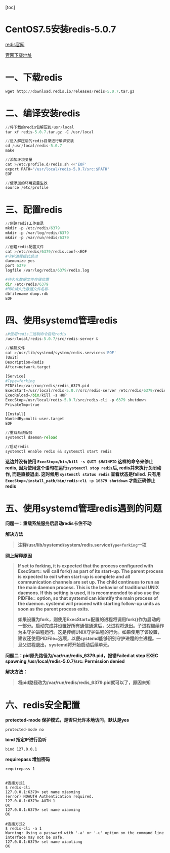 [toc]



# CentOS7.5安装redis-5.0.7

[redis官网](https://redis.io/)

[官网下载地址](https://redis.io/download)



# 一、下载redis

```python
wget http://download.redis.io/releases/redis-5.0.7.tar.gz
```



# 二、编译安装redis

```python
//将下载的redis包解压到/usr/local
tar xf redis-5.0.7.tar.gz -C /usr/local

//进入解压后的redis目录进行编译安装
cd /usr/local/redis-5.0.7 
make

//添加环境变量
cat >/etc/profile.d/redis.sh <<'EOF'
export PATH="/usr/local/redis-5.0.7/src:$PATH"
EOF

//使添加的环境变量生效
source /etc/profile
```



# 三、配置redis

```python
//创建redis工作目录
mkdir -p /etc/redis/6379
mkdir -p /var/log/redis/6379
mkdir -p /var/run/redis/6379

//创建redis配置文件
cat >/etc/redis/6379/redis.conf<<EOF
#守护进程模式启动
daemonize yes
port 6379
logfile /var/log/redis/6379/redis.log

#持久化数据文件存储位置
dir /etc/redis/6379
#RDB持久化数据文件名称
dbfilename dump.rdb
EOF
```





# 四、使用systemd管理redis

```python
⚠️#使用redis二进制命令启动redis
/usr/local/redis-5.0.7/src/redis-server &

//编辑文件
cat >/usr/lib/systemd/system/redis.service<<'EOF'
[Unit]
Description=Redis
After=network.target
 
[Service]
#Type=forking
PIDFile=/var/run/redis/redis_6379.pid
ExecStart=/usr/local/redis-5.0.7/src/redis-server /etc/redis/6379/redis.conf 
ExecReload=/bin/kill -s HUP 
ExecStop=/usr/local/redis-5.0.7/src/redis-cli -p 6379 shutdown
PrivateTmp=true
 
[Install]
WantedBy=multi-user.target
EOF

//重载系统服务
systemctl daemon-reload

//启动redis
systemctl enable redis && systemctl start redis
```



**这边并没有使用 `ExecStop=/bin/kill -s QUIT $MAINPID` 这样的命令来停止redis, 因为使用这个语句在运行`systemctl stop redis`后, redis并未执行关闭动作, 而是直接退出. 这时候用 `systemctl status redis` 查看状态是failed. 只有用`ExecStop=/install_path/bin/redis-cli -p 16379 shutdown` 才能正确停止redis**





# 五、使用systemd管理redis遇到的问题

**问题一：重载系统服务后启动redis卡住不动**

**解决方法**

> **注释/usr/lib/systemd/system/redis.service``Type=forking``一项**



**网上解释原因**

> **If set to forking, it is expected that the process configured with ExecStart= will call fork() as part of its start-up. The parent process is expected to exit when start-up is complete and all communication channels are set up. The child continues to run as the main daemon process. This is the behavior of traditional UNIX daemons. If this setting is used, it is recommended to also use the PIDFile= option, so that systemd can identify the main process of the daemon. systemd will proceed with starting follow-up units as soon as the parent process exits.**
>
> **如果设置为fork，则使用ExecStart=配置的进程将调用fork()作为启动的一部分。启动完成并设置好所有通信通道后，父进程将退出。子进程继续作为主守护进程运行。这是传统UNIX守护进程的行为。如果使用了该设置，建议还使用PIDFile=选项，以便systemd能够识别守护进程的主进程。一旦父进程退出，systemd将开始启动后续单元。**





**问题二：pid原先路径为/var/run/redis_6379.pid，报错Failed at step EXEC spawning /usr/local/redis-5.0.7/src: Permission denied**



**解决方法：**

> **将pid路径改为/var/run/redis/redis_6379.pid就可以了，原因未知**



# 六、redis安全配置

**protected-mode	保护模式，是否只允许本地访问，默认是yes**

```shell
protected-mode no
```



**bind	指定IP进行监听**

```shell
bind 127.0.0.1
```



**requirepass	增加密码**

```shell
requirepass 1


#连接方式1
$ redis-cli
127.0.0.1:6379> set name xiaoming
(error) NOAUTH Authentication required.
127.0.0.1:6379> AUTH 1
OK
127.0.0.1:6379> set name xiaoming
OK

#连接方式2
$ redis-cli -a 1
Warning: Using a password with '-a' or '-u' option on the command line interface may not be safe.
127.0.0.1:6379> set name xiaoliang
OK
```

